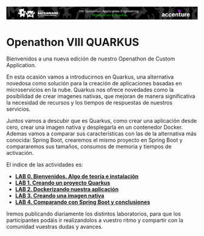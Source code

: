 <p align="center">
    <img src="resources/header_viii.png">
</p>

# Openathon VIII QUARKUS

Bienvenidos a una nueva edición de nuestro Openathon de Custom Application. 

En esta ocasión vamos a introducirnos en Quarkus, una alternativa novedosa como solución para la creación de aplicaciones basadas en microservicios en la nube. Quarkus nos ofrece novedades como la posibilidad de crear imagenes nativas, que mejoran de manera significativa la necesidad de recursos y los tiempos de respuestas de nuestros servicios.

Juntos vamos a descubir que es Quarkus, como crear una aplicación desde cero, crear una imagen nativa y desplegarla en un contenedor Docker. Ademas vamos a comparar sus características con las de la alternativa más conocida: Spring Boot, crearemos el mismo proyecto en Spring Boot y compararemos sus tamaños, consumos de memoria y tiempos de activación.

El indice de las actividades es:

* [**LAB 0. Bienvenidos. Algo de teoría e instalación**](./lab-00/README.md)
* [**LAB 1. Creando un proyecto Quarkus**](./lab-01/README.md)
* [**LAB 2. Dockerizando nuestra aplicación**](./lab-02/README.md)
* [**LAB 3. Creando una imagen nativa**](./lab-03/README.md)
* [**LAB 4. Comparando con Spring Boot y conclusiones**](./lab-04/README.md)

Iremos publicando diariamente los distintos laboratorios, para que los participantes podáis ir realizandolos a vuestro ritmo y compartir con la comunidad vuestras dudas y avances.